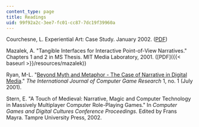 ```yaml
---
content_type: page
title: Readings
uid: 99f92a2c-3ee7-fc01-cc87-7dc19f39960a
---
```


Courchesne, L. Experiential Art: Case Study. January 2002. ([PDF](http://ic.media.mit.edu/courses/mas878/pubs/courchesne-02-experiential-art.pdf))

Mazalek, A. "Tangible Interfaces for Interactive Point-of-View Narratives." Chapters 1 and 2 in MS Thesis. MIT Media Laboratory, 2001. ([PDF]({{< baseurl >}}/resources/mazalek))

Ryan, M-L. "[Beyond Myth and Metaphor - The Case of Narrative in Digital Media](http://www.gamestudies.org/0101/ryan/)." _The International Journal of Computer Game Research_ 1, no. 1 (July 2001).

Stern, E. "A Touch of Medieval: Narrative, Magic and Computer Technology in Massively Multiplayer Computer Role-Playing Games." In _Computer Games and Digital Cultures Conference Proceedings._ Edited by Frans Mayra. Tampre University Press, 2002.
